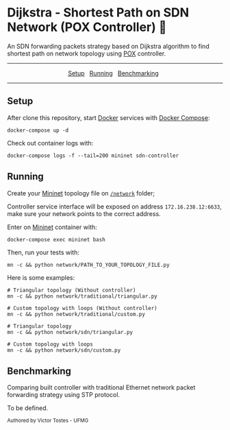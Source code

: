 # Dijkstra - Shortest Path on SDN Network (POX Controller) :postbox:

An SDN forwarding packets strategy based on Dijkstra algorithm to find shortest path on network topology using [POX](https://github.com/noxrepo/pox) controller. 

---

<p align="center">
  <a href="#setup">Setup</a>&nbsp;&nbsp;
  <a href="#running">Running</a>&nbsp;&nbsp;
  <a href="#benchmarking">Benchmarking</a>&nbsp;&nbsp;
</p>

---

## Setup

After clone this repository, start [Docker](https://www.docker.com/) services with [Docker Compose](https://docs.docker.com/compose/):

```ssh
docker-compose up -d
```

Check out container logs with:

```ssh
docker-compose logs -f --tail=200 mininet sdn-controller
```

## Running

Create your [Mininet](http://mininet.org) topology file on [`/network`](https://github.com/victortostes-hotmart/dijkstra-sdn/tree/main/network) folder;

Controller service interface will be exposed on address `172.16.238.12:6633`, make sure your network points to the correct address.

Enter on [Mininet](http://mininet.org) container with:

```ssh
docker-compose exec mininet bash
```

Then, run your tests with:

```ssh
mn -c && python network/PATH_TO_YOUR_TOPOLOGY_FILE.py
```

Here is some examples:

```ssh
# Triangular topology (Without controller)
mn -c && python network/traditional/triangular.py

# Custom topology with loops (Without controller)
mn -c && python network/traditional/custom.py

# Triangular topology
mn -c && python network/sdn/triangular.py

# Custom topology with loops
mn -c && python network/sdn/custom.py
```

## Benchmarking

Comparing built controller with traditional Ethernet network packet forwarding strategy using STP protocol.

To be defined.

<sub>
Authored by Victor Tostes - UFMG
</sub>
